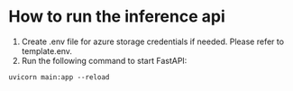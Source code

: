 # How to run the inference api
  1. Create .env file for azure storage credentials if needed. Please refer to template.env.
  2. Run the following command to start FastAPI:
  ```
  uvicorn main:app --reload
  ```